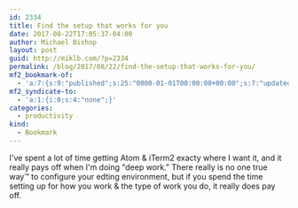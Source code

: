 ```yaml
---
id: 2334
title: Find the setup that works for you
date: 2017-08-22T17:05:37-04:00
author: Michael Bishop
layout: post
guid: http://miklb.com/?p=2334
permalink: /blog/2017/08/22/find-the-setup-that-works-for-you/
mf2_bookmark-of:
  - 'a:7:{s:9:"published";s:25:"0000-01-01T00:00:00+00:00";s:7:"updated";s:25:"0000-01-01T00:00:00+00:00";s:7:"summary";s:207:"As a software developer who likes to think that I’m productive - at least sometimes - I’ve spent a lot of time trying to figure out exactly what I can do to make myself more productive, more of the time.";s:4:"name";s:33:"Find the setup that works for you";s:8:"category";a:1:{i:0;s:0:"";}s:11:"publication";s:16:"superyesmore.com";s:3:"url";s:91:"https://superyesmore.com/find-the-setup-that-works-for-you-0649c5048b9482cd1cabd36f8ba7b25c";}'
mf2_syndicate-to:
  - 'a:1:{i:0;s:4:"none";}'
categories:
  - productivity
kind:
  - Bookmark
---
```

I've spent a lot of time getting Atom & iTerm2 exacty where I want it, and it really pays off when I'm doing "deep work." There really is no one true way™ to configure your edting environment, but if you spend the time setting up for how you work & the type of work you do, it really does pay off.